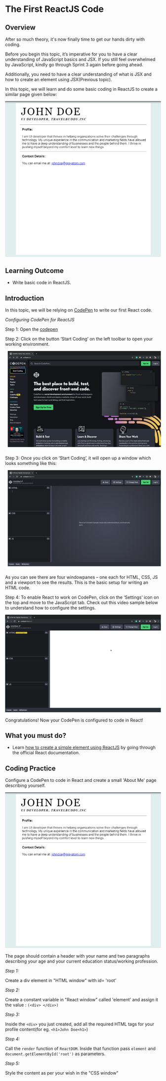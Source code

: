 # The First ReactJS Code

## Overview

After so much theory, it's now finally time to get our hands dirty with coding.

Before you begin this topic, it’s imperative for you to have a clear understanding of JavaScript basics and JSX. If you still feel overwhelmed by JavaScript, kindly go through Sprint 3 again before going ahead. 

Additionally, you need to have a clear understanding of what is JSX and how to create an element using JSX(Previous topic).

In this topic, we will learn and do some basic coding in ReactJS to create a similar page given below:

![](../images/profile.png)




## Learning Outcome

-	Write basic code in ReactJS.



## Introduction

In this topic, we will be relying on [CodePen]((https://codepen.io/about)) to write our first React code. 



*Configuring CodePen for ReactJS*

Step 1: Open the [codepen](https://codepen.io)

Step 2: Click on the button ‘Start Coding’ on the left toolbar to open your working environment.

![](../images/codepen_1.PNG) 

Step 3: Once you click on ‘Start Coding’, it will open up a window which looks something like this:

![](../images/codepen_2.PNG)
 
As you can see there are four windowpanes – one each for HTML, CSS, JS and a viewport to see the results. This is the basic setup for writing an HTML code.

Step 4: To enable React to work on CodePen, click on the ‘Settings’ icon on the top and move to the JavaScript tab. Check out this video sample below to understand how to configure the settings.

![](../images/codepen_3.PNG)

Congratulations! Now your CodePen is configured to code in React!

## What you must do?

-	Learn [how to create a simple element using ReactJS](https://reactjs.org/docs/rendering-elements.html) by going through the official React documentation.

## Coding Practice

Configure a CodePen to code in React and create a small 'About Me' page describing yourself. 

![](../images/profile.PNG)

The page should contain a header with your name and two paragraphs describing your age and your current education status/working profession.



*Step 1:*

Create a div element in "HTML window" with id= 'root'

*Step 2:*

Create a constant variable in "React window" called 'element'
and assign it the value : `(<div> </div>)`


*Step 3:*

Inside the `<div>` you just created, add all the required HTML tags for your profile content(for eg. `<h1>John Doe<h1>`)

*Step 4:*

Call the `render` function of `ReactDOM`. Inside that function pass `element` and `document.getElementById('root')` as parameters.

*Step 5:*

Style the content as per your wish in the "CSS window"


